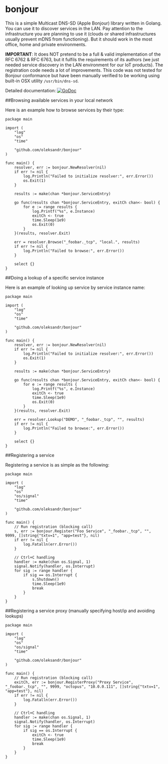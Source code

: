 bonjour
====

This is a simple Multicast DNS-SD (Apple Bonjour) library written in Golang. You can use it to discover services in the LAN. Pay attention to the infrastructure you are planning to use it (clouds or shared infrastructures usually prevent mDNS from functioning). But it should work in the most office, home and private environments.

**IMPORTANT**: It does NOT pretend to be a full & valid implementation of the RFC 6762 & RFC 6763, but it fulfils the requirements of its authors (we just needed service discovery in the LAN environment for our IoT products). The registration code needs a lot of improvements. This code was not tested for Bonjour conformance but have been manually verified to be working using built-in OSX utility `/usr/bin/dns-sd`.

Detailed documentation: [![GoDoc](https://godoc.org/github.com/oleksandr/bonjour?status.svg)](https://godoc.org/github.com/oleksandr/bonjour)


##Browsing available services in your local network

Here is an example how to browse services by their type:

```
package main

import (
    "log"
    "os"
    "time"

    "github.com/oleksandr/bonjour"
)

func main() {
    resolver, err := bonjour.NewResolver(nil)
    if err != nil {
        log.Println("Failed to initialize resolver:", err.Error())
        os.Exit(1)
    }

    results := make(chan *bonjour.ServiceEntry)

    go func(results chan *bonjour.ServiceEntry, exitCh chan<- bool) {
        for e := range results {
            log.Printf("%s", e.Instance)
            exitCh <- true
            time.Sleep(1e9)
            os.Exit(0)
        }
    }(results, resolver.Exit)

    err = resolver.Browse("_foobar._tcp", "local.", results)
    if err != nil {
        log.Println("Failed to browse:", err.Error())
    }

    select {}
}
```

##Doing a lookup of a specific service instance

Here is an example of looking up service by service instance name:

```
package main

import (
    "log"
    "os"
    "time"

    "github.com/oleksandr/bonjour"
)

func main() {
    resolver, err := bonjour.NewResolver(nil)
    if err != nil {
        log.Println("Failed to initialize resolver:", err.Error())
        os.Exit(1)
    }

    results := make(chan *bonjour.ServiceEntry)

    go func(results chan *bonjour.ServiceEntry, exitCh chan<- bool) {
        for e := range results {
            log.Printf("%s", e.Instance)
            exitCh <- true
            time.Sleep(1e9)
            os.Exit(0)
        }
    }(results, resolver.Exit)

    err = resolver.Lookup("DEMO", "_foobar._tcp", "", results)
    if err != nil {
        log.Println("Failed to browse:", err.Error())
    }

    select {}
}
```


##Registering a service

Registering a service is as simple as the following:

```
package main

import (
    "log"
    "os"
    "os/signal"
    "time"

    "github.com/oleksandr/bonjour"
)

func main() {
    // Run registration (blocking call)
    s, err := bonjour.Register("Foo Service", "_foobar._tcp", "", 9999, []string{"txtv=1", "app=test"}, nil)
    if err != nil {
        log.Fatalln(err.Error())
    }

    // Ctrl+C handling
    handler := make(chan os.Signal, 1)
    signal.Notify(handler, os.Interrupt)
    for sig := range handler {
        if sig == os.Interrupt {
            s.Shutdown()
            time.Sleep(1e9)
            break
        }
    }
}
```


##Registering a service proxy (manually specifying host/ip and avoiding lookups)

```
package main

import (
    "log"
    "os"
    "os/signal"
    "time"

    "github.com/oleksandr/bonjour"
)

func main() {
    // Run registration (blocking call)
    exitCh, err := bonjour.RegisterProxy("Proxy Service", "_foobar._tcp", "", 9999, "octopus", "10.0.0.111", []string{"txtv=1", "app=test"}, nil)
    if err != nil {
        log.Fatalln(err.Error())
    }

    // Ctrl+C handling
    handler := make(chan os.Signal, 1)
    signal.Notify(handler, os.Interrupt)
    for sig := range handler {
        if sig == os.Interrupt {
            exitCh <- true
            time.Sleep(1e9)
            break
        }
    }
}
```